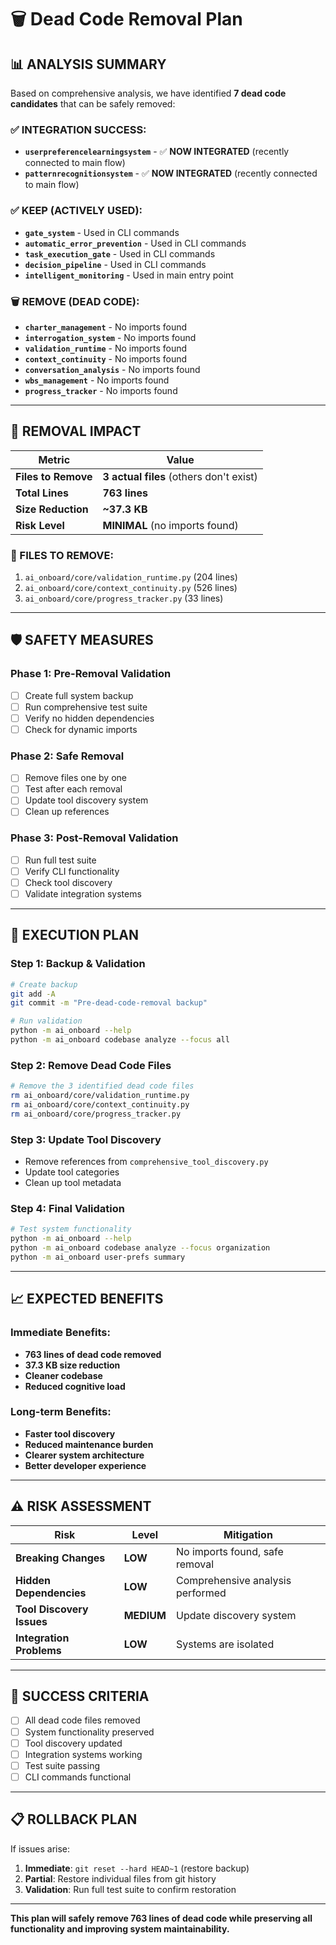 # 🗑️ Dead Code Removal Plan

## 📊 **ANALYSIS SUMMARY**

Based on comprehensive analysis, we have identified **7 dead code candidates** that can be safely removed:

### **✅ INTEGRATION SUCCESS:**
- **`userpreferencelearningsystem`** - ✅ **NOW INTEGRATED** (recently connected to main flow)
- **`patternrecognitionsystem`** - ✅ **NOW INTEGRATED** (recently connected to main flow)

### **✅ KEEP (ACTIVELY USED):**
- **`gate_system`** - Used in CLI commands
- **`automatic_error_prevention`** - Used in CLI commands  
- **`task_execution_gate`** - Used in CLI commands
- **`decision_pipeline`** - Used in CLI commands
- **`intelligent_monitoring`** - Used in main entry point

### **🗑️ REMOVE (DEAD CODE):**
- **`charter_management`** - No imports found
- **`interrogation_system`** - No imports found
- **`validation_runtime`** - No imports found
- **`context_continuity`** - No imports found
- **`conversation_analysis`** - No imports found
- **`wbs_management`** - No imports found
- **`progress_tracker`** - No imports found

---

## 🎯 **REMOVAL IMPACT**

| **Metric** | **Value** |
|------------|-----------|
| **Files to Remove** | **3 actual files** (others don't exist) |
| **Total Lines** | **763 lines** |
| **Size Reduction** | **~37.3 KB** |
| **Risk Level** | **MINIMAL** (no imports found) |

### **📄 FILES TO REMOVE:**
1. `ai_onboard/core/validation_runtime.py` (204 lines)
2. `ai_onboard/core/context_continuity.py` (526 lines)  
3. `ai_onboard/core/progress_tracker.py` (33 lines)

---

## 🛡️ **SAFETY MEASURES**

### **Phase 1: Pre-Removal Validation**
- [ ] Create full system backup
- [ ] Run comprehensive test suite
- [ ] Verify no hidden dependencies
- [ ] Check for dynamic imports

### **Phase 2: Safe Removal**
- [ ] Remove files one by one
- [ ] Test after each removal
- [ ] Update tool discovery system
- [ ] Clean up references

### **Phase 3: Post-Removal Validation**
- [ ] Run full test suite
- [ ] Verify CLI functionality
- [ ] Check tool discovery
- [ ] Validate integration systems

---

## 🚀 **EXECUTION PLAN**

### **Step 1: Backup & Validation**
```bash
# Create backup
git add -A
git commit -m "Pre-dead-code-removal backup"

# Run validation
python -m ai_onboard --help
python -m ai_onboard codebase analyze --focus all
```

### **Step 2: Remove Dead Code Files**
```bash
# Remove the 3 identified dead code files
rm ai_onboard/core/validation_runtime.py
rm ai_onboard/core/context_continuity.py  
rm ai_onboard/core/progress_tracker.py
```

### **Step 3: Update Tool Discovery**
- Remove references from `comprehensive_tool_discovery.py`
- Update tool categories
- Clean up tool metadata

### **Step 4: Final Validation**
```bash
# Test system functionality
python -m ai_onboard --help
python -m ai_onboard codebase analyze --focus organization
python -m ai_onboard user-prefs summary
```

---

## 📈 **EXPECTED BENEFITS**

### **Immediate Benefits:**
- **763 lines of dead code removed**
- **37.3 KB size reduction**
- **Cleaner codebase**
- **Reduced cognitive load**

### **Long-term Benefits:**
- **Faster tool discovery**
- **Reduced maintenance burden**
- **Clearer system architecture**
- **Better developer experience**

---

## ⚠️ **RISK ASSESSMENT**

| **Risk** | **Level** | **Mitigation** |
|----------|-----------|----------------|
| **Breaking Changes** | **LOW** | No imports found, safe removal |
| **Hidden Dependencies** | **LOW** | Comprehensive analysis performed |
| **Tool Discovery Issues** | **MEDIUM** | Update discovery system |
| **Integration Problems** | **LOW** | Systems are isolated |

---

## 🎯 **SUCCESS CRITERIA**

- [ ] All dead code files removed
- [ ] System functionality preserved
- [ ] Tool discovery updated
- [ ] Integration systems working
- [ ] Test suite passing
- [ ] CLI commands functional

---

## 📋 **ROLLBACK PLAN**

If issues arise:
1. **Immediate**: `git reset --hard HEAD~1` (restore backup)
2. **Partial**: Restore individual files from git history
3. **Validation**: Run full test suite to confirm restoration

---

**This plan will safely remove 763 lines of dead code while preserving all functionality and improving system maintainability.**

